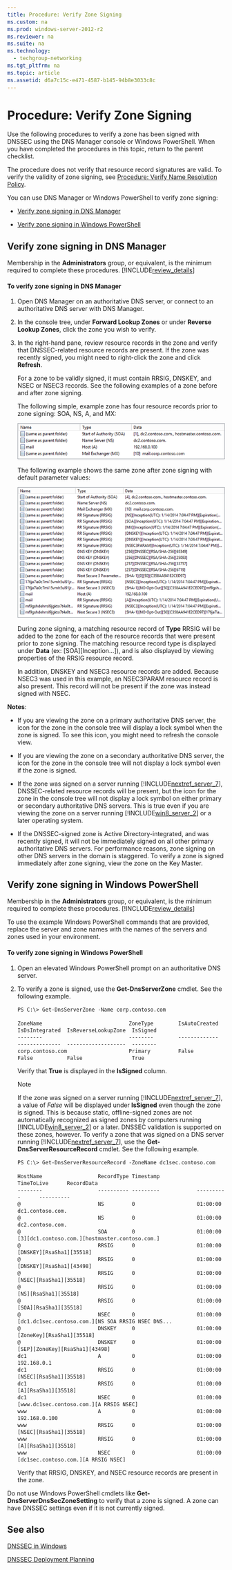 ```yaml
---
title: Procedure: Verify Zone Signing
ms.custom: na
ms.prod: windows-server-2012-r2
ms.reviewer: na
ms.suite: na
ms.technology: 
  - techgroup-networking
ms.tgt_pltfrm: na
ms.topic: article
ms.assetid: d6a7c15c-e471-4587-b145-94b8e3033c8c
---
```

# Procedure: Verify Zone Signing
Use the following procedures to verify a zone has been signed with DNSSEC using the DNS Manager console or Windows PowerShell. When you have completed the procedures in this topic, return to the parent checklist.  
  
The procedure does not verify that resource record signatures are valid. To verify the validity of zone signing, see [Procedure: Verify Name Resolution Policy](../Topic/Procedure--Verify-Name-Resolution-Policy.md).  
  
You can use DNS Manager or Windows PowerShell to verify zone signing:  
  
-   [Verify zone signing in DNS Manager](../Topic/Procedure--Verify-Zone-Signing.md#windows_ui)  
  
-   [Verify zone signing in Windows PowerShell](../Topic/Procedure--Verify-Zone-Signing.md#PS)  
  
## <a name="windows_ui"></a>Verify zone signing in DNS Manager  
Membership in the **Administrators** group, or equivalent, is the minimum required to complete these procedures. [!INCLUDE[review_details](../Token/review_details_md.md)]  
  
#### To verify zone signing in DNS Manager  
  
1.  Open DNS Manager on an authoritative DNS server, or connect to an authoritative DNS server with DNS Manager.  
  
2.  In the console tree, under **Forward Lookup Zones** or under **Reverse Lookup Zones**, click the zone you wish to verify.  
  
3.  In the right\-hand pane, review resource records in the zone and verify that DNSSEC\-related resource records are present. If the zone was recently signed, you might need to right\-click the zone and click **Refresh**.  
  
    For a zone to be validly signed, it must contain RRSIG, DNSKEY, and NSEC or NSEC3 records. See the following examples of a zone before and after zone signing.  
  
    The following simple, example zone has four resource records prior to zone signing: SOA, NS, A, and MX:  
  
    ![](../Image/DNSSEC_before.png)  
  
    The following example shows the same zone after zone signing with default parameter values:  
  
    ![](../Image/DNSSEC_after.png)  
  
    During zone signing, a matching resource record of **Type** RRSIG will be added to the zone for each of the resource records that were present prior to zone signing. The matching resource record type is displayed under **Data** \(ex: \[SOA\]\[Inception…\]\), and is also displayed by viewing properties of the RRSIG resource record.  
  
    In addition, DNSKEY and NSEC3 resource records are added. Because NSEC3 was used in this example, an NSEC3PARAM resource record is also present. This record will not be present if the zone was instead signed with NSEC.  
  
**Notes**:  
  
-   If you are viewing the zone on a primary authoritative DNS server, the icon for the zone in the console tree will display a lock symbol when the zone is signed. To see this icon, you might need to refresh the console view.  
  
-   If you are viewing the zone on a secondary authoritative DNS server, the icon for the zone in the console tree will not display a lock symbol even if the zone is signed.  
  
-   If the zone was signed on a server running [!INCLUDE[nextref_server_7](../Token/nextref_server_7_md.md)], DNSSEC\-related resource records will be present, but the icon for the zone in the console tree will not display a lock symbol on either primary or secondary authoritative DNS servers. This is true even if you are viewing the zone on a server running [!INCLUDE[win8_server_2](../Token/win8_server_2_md.md)] or a later operating system.  
  
-   If the DNSSEC\-signed zone is Active Directory\-integrated, and was recently signed, it will not be immediately signed on all other primary authoritative DNS servers. For performance reasons, zone signing on other DNS servers in the domain is staggered. To verify a zone is signed immediately after zone signing, view the zone on the Key Master.  
  
## <a name="PS"></a>Verify zone signing in Windows PowerShell  
Membership in the **Administrators** group, or equivalent, is the minimum required to complete these procedures. [!INCLUDE[review_details](../Token/review_details_md.md)]  
  
To use the example Windows PowerShell commands that are provided, replace the server and zone names with the names of the servers and zones used in your environment.  
  
#### To verify zone signing in Windows PowerShell  
  
1.  Open an elevated Windows PowerShell prompt on an authoritative DNS server.  
  
2.  To verify a zone is signed, use the **Get\-DnsServerZone** cmdlet. See the following example.  
  
    ```  
    PS C:\> Get-DnsServerZone -Name corp.contoso.com  
  
    ZoneName                            ZoneType        IsAutoCreated   IsDsIntegrated  IsReverseLookupZone  IsSigned  
    --------                            --------        -------------   --------------  -------------------  --------  
    corp.contoso.com                    Primary         False           False           False                True  
    ```  
  
    Verify that **True** is displayed in the **IsSigned** column.  
  
    > [!NOTE]  
    > If the zone was signed on a server running [!INCLUDE[nextref_server_7](../Token/nextref_server_7_md.md)], a value of *False* will be displayed under **IsSigned** even though the zone is signed. This is because static, offline\-signed zones are not automatically recognized as signed zones by computers running [!INCLUDE[win8_server_2](../Token/win8_server_2_md.md)] or a later. DNSSEC validation is supported on these zones, however. To verify a zone that was signed on a DNS server running [!INCLUDE[nextref_server_7](../Token/nextref_server_7_md.md)], use the **Get\-DnsServerResourceRecord** cmdlet. See the following example.  
  
    ```  
    PS C:\> Get-DnsServerResourceRecord -ZoneName dc1sec.contoso.com  
  
    HostName                  RecordType Timestamp            TimeToLive      RecordData  
    --------                  ---------- ---------            ----------      ----------  
    @                         NS         0                    01:00:00        dc1.contoso.com.  
    @                         NS         0                    01:00:00        dc2.contoso.com.  
    @                         SOA        0                    01:00:00        [3][dc1.contoso.com.][hostmaster.contoso.com.]  
    @                         RRSIG      0                    01:00:00        [DNSKEY][RsaSha1][35518]  
    @                         RRSIG      0                    01:00:00        [DNSKEY][RsaSha1][43498]  
    @                         RRSIG      0                    01:00:00        [NSEC][RsaSha1][35518]  
    @                         RRSIG      0                    01:00:00        [NS][RsaSha1][35518]  
    @                         RRSIG      0                    01:00:00        [SOA][RsaSha1][35518]  
    @                         NSEC       0                    01:00:00        [dc1.dc1sec.contoso.com.][NS SOA RRSIG NSEC DNS...  
    @                         DNSKEY     0                    01:00:00        [ZoneKey][RsaSha1][35518]  
    @                         DNSKEY     0                    01:00:00        [SEP][ZoneKey][RsaSha1][43498]  
    dc1                       A          0                    01:00:00        192.168.0.1  
    dc1                       RRSIG      0                    01:00:00        [NSEC][RsaSha1][35518]  
    dc1                       RRSIG      0                    01:00:00        [A][RsaSha1][35518]  
    dc1                       NSEC       0                    01:00:00        [www.dc1sec.contoso.com.][A RRSIG NSEC]  
    www                       A          0                    01:00:00        192.168.0.100  
    www                       RRSIG      0                    01:00:00        [NSEC][RsaSha1][35518]  
    www                       RRSIG      0                    01:00:00        [A][RsaSha1][35518]  
    www                       NSEC       0                    01:00:00        [dc1sec.contoso.com.][A RRSIG NSEC]  
    ```  
  
    Verify that RRSIG, DNSKEY, and NSEC resource records are present in the zone.  
  
Do not use Windows PowerShell cmdlets like **Get\-DnsServerDnsSecZoneSetting** to verify that a zone is signed. A zone can have DNSSEC settings even if it is not currently signed.  
  
## See also  
[DNSSEC in Windows](../Topic/DNSSEC-in-Windows.md)  
  
[DNSSEC Deployment Planning](../Topic/DNSSEC-Deployment-Planning.md)  
  
